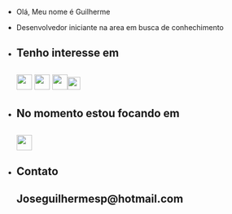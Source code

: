 - Olá, Meu nome é Guilherme 
- Desenvolvedor iniciante na area em busca de conhechimento 
- <h2>Tenho interesse em <h2><img src= "https://user-images.githubusercontent.com/98004114/153063035-e5a8ee22-5ae8-483b-8cf5-6db6e3d5f7e6.png" width="30"/>  <img src= "https://user-images.githubusercontent.com/98004114/153063342-3d136edc-6cbd-45a3-adbc-7a0404a8c851.png" width="30"/> <img src= "https://user-images.githubusercontent.com/98004114/153063595-09f9b016-cc94-4497-8d47-539486034323.png" width="30"/><img src= "https://user-images.githubusercontent.com/98004114/153063828-0caf80cc-e96e-431d-bf58-34c683bec6a5.png" width="25"/>

- <h2>No momento estou focando em<h2><img src= "https://user-images.githubusercontent.com/98004114/153063035-e5a8ee22-5ae8-483b-8cf5-6db6e3d5f7e6.png" width="30"/> 
- <h2>Contato<h2>Joseguilhermesp@hotmail.com





